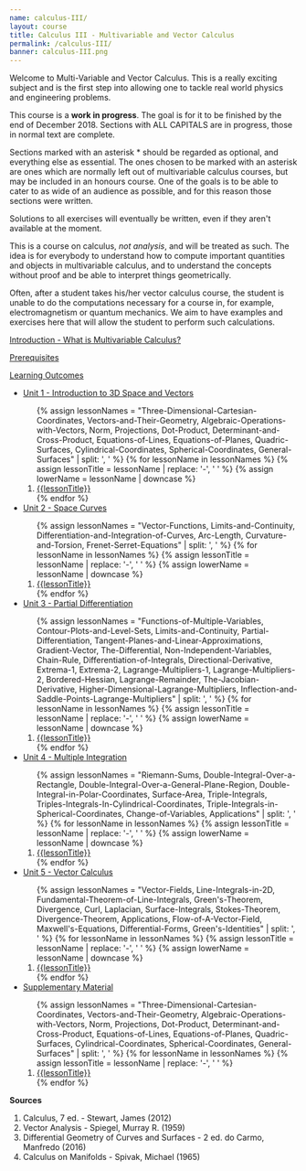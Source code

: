 ```yaml
---
name: calculus-III/
layout: course
title: Calculus III - Multivariable and Vector Calculus
permalink: /calculus-III/
banner: calculus-III.png
---
```


Welcome to Multi-Variable and Vector Calculus. This is a really exciting subject and is the first step into allowing one to tackle real world physics and engineering problems. 

This course is a **work in progress**. The goal is for it to be finished by the end of December 2018. Sections with ALL CAPITALS are in progress, those in normal text are complete.

Sections marked with an asterisk * should be regarded as optional, and everything else as essential. The ones chosen to be marked with an asterisk are ones which are normally left out of multivariable calculus courses, but may be included in an honours course. One of the goals is to be able to cater to as wide of an audience as possible, and for this reason those sections were written.

Solutions to all exercises will eventually be written, even if they aren't available at the moment.

This is a course on calculus, *not analysis*, and will be treated as such. The idea is for everybody to understand how to compute important quantities and objects in multivariable calculus, and to understand the concepts without proof and be able to interpret things geometrically.

Often, after a student takes his/her vector calculus course, the student is unable to do the computations necessary for a course in, for example, electromagnetism or quantum mechanics. We aim to have examples and exercises here that will allow the student to perform such calculations.

<a class="page-link" href="/calculus-III/introduction">Introduction - What is Multivariable Calculus? </a>

<a class="page-link" href="/calculus-III/prerequisites"> Prerequisites</a>

<a class="page-link" href="/calculus-III/learning-outcomes"> Learning Outcomes</a>

<ul>
<li>  <a class="page-link" href="/calculus-III/unit1/"> Unit 1 - Introduction to 3D Space and Vectors </a> </li>
<ol>
{% assign lessonNames = "Three-Dimensional-Cartesian-Coordinates, Vectors-and-Their-Geometry, Algebraic-Operations-with-Vectors, Norm, Projections, Dot-Product, Determinant-and-Cross-Product, Equations-of-Lines, Equations-of-Planes, Quadric-Surfaces, Cylindrical-Coordinates, Spherical-Coordinates, General-Surfaces" | split: ', ' %}
{% for lessonName in lessonNames %}
{% assign lessonTitle = lessonName | replace:  '-', ' ' %}
{% assign lowerName = lessonName | downcase %}
<li> <a class = "page-link" href = "{{ lowerName | prepend: "unit1/" | prepend: current_page.permalink }}"> {{lessonTitle}} </a> </li>
{% endfor %}
</ol>
<li>  <a class="page-link" href="/calculus-III/unit2/"> Unit 2 - Space Curves </a> </li>
<ol>
{% assign lessonNames = "Vector-Functions, Limits-and-Continuity, Differentiation-and-Integration-of-Curves, Arc-Length, Curvature-and-Torsion, Frenet-Serret-Equations" | split: ', ' %}
{% for lessonName in lessonNames %}
{% assign lessonTitle = lessonName | replace:  '-', ' ' %}
{% assign lowerName = lessonName | downcase %}
<li> <a class = "page-link" href = "{{ lowerName | prepend: "unit2/" | prepend: current_page.permalink }}"> {{lessonTitle}} </a> </li>
{% endfor %}
</ol>
<li>  <a class="page-link" href="/calculus-III/unit3/"> Unit 3 - Partial Differentiation </a> </li>
<ol>
{% assign lessonNames = "Functions-of-Multiple-Variables, Contour-Plots-and-Level-Sets, Limits-and-Continuity, Partial-Differentiation, Tangent-Planes-and-Linear-Approximations, Gradient-Vector, The-Differential, Non-Independent-Variables, Chain-Rule, Differentiation-of-Integrals, Directional-Derivative, Extrema-1, Extrema-2, Lagrange-Multipliers-1, Lagrange-Multipliers-2, Bordered-Hessian, Lagrange-Remainder, The-Jacobian-Derivative, Higher-Dimensional-Lagrange-Multipliers, Inflection-and-Saddle-Points-Lagrange-Multipliers" | split: ', ' %}
{% for lessonName in lessonNames %}
{% assign lessonTitle = lessonName | replace:  '-', ' ' %}
{% assign lowerName = lessonName | downcase %}
<li> <a class = "page-link" href = "{{ lowerName | prepend: "unit3/" | prepend: current_page.permalink }}"> {{lessonTitle}} </a> </li>
{% endfor %}
</ol>
<li>  <a class="page-link" href="/calculus-III/unit4/"> Unit 4 - Multiple Integration </a> </li>
<ol>
{% assign lessonNames = "Riemann-Sums, Double-Integral-Over-a-Rectangle, Double-Integral-Over-a-General-Plane-Region, Double-Integral-in-Polar-Coordinates, Surface-Area, Triple-Integrals, Triples-Integrals-In-Cylindrical-Coordinates, Triple-Integrals-in-Spherical-Coordinates, Change-of-Variables, Applications" | split: ', ' %}
{% for lessonName in lessonNames %}
{% assign lessonTitle = lessonName | replace:  '-', ' ' %}
{% assign lowerName = lessonName | downcase %}
<li> <a class = "page-link" href = "{{ lowerName | prepend: "unit4/" | prepend: current_page.permalink }}"> {{lessonTitle}} </a> </li>
{% endfor %}
</ol>
<li>  <a class="page-link" href="/calculus-III/unit5/"> Unit 5 - Vector Calculus </a> </li>
<ol>
{% assign lessonNames = "Vector-Fields, Line-Integrals-in-2D, Fundamental-Theorem-of-Line-Integrals, Green's-Theorem, Divergence, Curl, Laplacian, Surface-Integrals, Stokes-Theorem, Divergence-Theorem, Applications, Flow-of-A-Vector-Field, Maxwell's-Equations, Differential-Forms, Green's-Identities" | split: ', ' %}
{% for lessonName in lessonNames %}
{% assign lessonTitle = lessonName | replace:  '-', ' ' %}
{% assign lowerName = lessonName | downcase %}
<li> <a class = "page-link" href = "{{ lowerName | prepend: "unit5/" | prepend: current_page.permalink }}"> {{lessonTitle}} </a> </li>
{% endfor %}
</ol>
<li> <a class="page-link" href="/calculus-III/supplements/"> Supplementary Material </a> </li>
<ol>
{% assign lessonNames = "Three-Dimensional-Cartesian-Coordinates, Vectors-and-Their-Geometry, Algebraic-Operations-with-Vectors, Norm, Projections, Dot-Product, Determinant-and-Cross-Product, Equations-of-Lines, Equations-of-Planes, Quadric-Surfaces, Cylindrical-Coordinates, Spherical-Coordinates, General-Surfaces" | split: ', ' %}
{% for lessonName in lessonNames %}
{% assign lessonTitle = lessonName | replace:  '-', ' ' %}
<li> <a class = "page-link" href = "{{ lessonName | prepend: "unit1/" | prepend: current_page.permalink }}"> {{lessonTitle}} </a> </li>
{% endfor %}
</ol>
</ul>


**Sources**

1. Calculus, 7 ed. - Stewart, James (2012)
2. Vector Analysis - Spiegel, Murray R. (1959)
3. Differential Geometry of Curves and Surfaces - 2 ed. do Carmo, Manfredo (2016)
4. Calculus on Manifolds - Spivak, Michael (1965)
